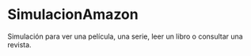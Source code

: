 # SimulacionAmazon
Simulación para ver una película, una serie, leer un libro o consultar una revista.

